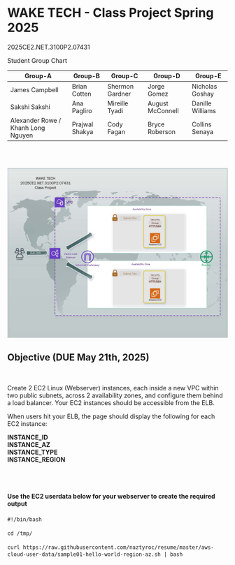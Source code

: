 # WAKE TECH - Class Project Spring 2025
2025CE2.NET.3100P2.07431

Student Group Chart

| Group-A                            | Group-B        | Group-C         | Group-D          | Group-E          | 
|------------------------------------|----------------|-----------------|------------------|------------------|
| James Campbell                     | Brian Cotten   | Shermon Gardner | Jorge Gomez      | Nicholas Goshay  |
| Sakshi Sakshi                      | Ana Pagliro    | Mireille Tyadi  | August McConnell | Danille Williams |
| Alexander Rowe / Khanh Long Nguyen | Prajwal Shakya | Cody Fagan      | Bryce Roberson   | Collins Senaya   |

<br />
 <br />

![](Class_Project_v4.jpg)

## Objective (DUE May 21th, 2025)
<br />

Create 2 EC2 Linux (Webserver) instances, each inside a new VPC within two public subnets, across 2 availability zones, and configure them behind a load balancer. Your EC2 instances should be accessible from the ELB.
 <br />

When users hit your ELB, the page should display the following for each EC2 instance:

**INSTANCE_ID<br />
INSTANCE_AZ<br />
INSTANCE_TYPE<br />
INSTANCE_REGION<br />**

<br />
 <br />

####  Use the EC2 userdata below for your webserver to create the required output

```
#!/bin/bash

cd /tmp/

curl https://raw.githubusercontent.com/naztyroc/resume/master/aws-cloud-user-data/sample01-hello-world-region-az.sh | bash
```
